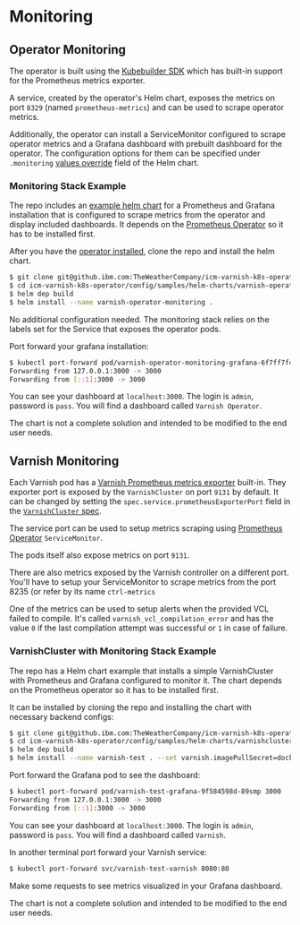 # Monitoring

## Operator Monitoring

The operator is built using the [Kubebuilder SDK](https://github.com/kubernetes-sigs/kubebuilder) which has built-in support for the Prometheus metrics exporter.

A service, created by the operator's Helm chart, exposes the metrics on port `8329` (named `prometheus-metrics`) and can be used to scrape operator metrics.

Additionally, the operator can install a ServiceMonitor configured to scrape operator metrics and a Grafana dashboard with prebuilt dashboard for the operator. The configuration options for them can be specified under `.monitoring` [values override](operator-configuration.md) field of the Helm chart.

### Monitoring Stack Example

The repo includes an [example helm chart](https://github.ibm.com/TheWeatherCompany/icm-varnish-k8s-operator/tree/master/config/samples/helm-charts/varnish-operator-monitoring) for a Prometheus and Grafana installation that is configured to scrape metrics from the operator and display included dashboards. It depends on the [Prometheus Operator](https://github.com/coreos/prometheus-operator) so it has to be installed first.

After you have the [operator installed](installation.md), clone the repo and install the helm chart.

```bash
$ git clone git@github.ibm.com:TheWeatherCompany/icm-varnish-k8s-operator.git
$ cd icm-varnish-k8s-operator/config/samples/helm-charts/varnish-operator-monitoring
$ helm dep build
$ helm install --name varnish-operator-monitoring .
```

No additional configuration needed. The monitoring stack relies on the labels set for the Service that exposes the operator pods.

Port forward your grafana installation:

```bash
$ kubectl port-forward pod/varnish-operator-monitoring-grafana-6f7ff7f4f9-2pjpj 3000
Forwarding from 127.0.0.1:3000 -> 3000
Forwarding from [::1]:3000 -> 3000
```

You can see your dashboard at `localhost:3000`. The login is `admin`, password is `pass`. You will find a dashboard called `Varnish Operator`.

The chart is not a complete solution and intended to be modified to the end user needs.

## Varnish Monitoring

Each Varnish pod has a [Varnish Prometheus metrics exporter](https://github.com/jonnenauha/prometheus_varnish_exporter) built-in. They exporter port is exposed by the `VarnishCluster` on port `9131` by default. It can be changed by setting the `spec.service.prometheusExporterPort` field in the [`VarnishCluster` spec](varnish-cluster-configuration.md).

The service port can be used to setup metrics scraping using [Prometheus Operator](https://github.com/coreos/prometheus-operator) `ServiceMonitor`.  

The pods itself also expose metrics on port `9131`.

There are also metrics exposed by the Varnish controller on a different port. You'll have to setup your ServiceMonitor to scrape metrics from the port 8235 (or refer by its name `ctrl-metrics` 

One of the metrics can be used to setup alerts when the provided VCL failed to compile. It's called `varnish_vcl_compilation_error` and has the value `0` if the last compilation attempt was successful or `1` in case of failure.

### VarnishCluster with Monitoring Stack Example

The repo has a Helm chart example that installs a simple VarnishCluster with Prometheus and Grafana configured to monitor it. The chart depends on the Prometheus operator so it has to be installed first. 

It can be installed by cloning the repo and installing the chart with necessary backend configs:

```bash
$ git clone git@github.ibm.com:TheWeatherCompany/icm-varnish-k8s-operator.git
$ cd icm-varnish-k8s-operator/config/samples/helm-charts/varnishcluster-with-monitoring
$ helm dep build
$ helm install --name varnish-test . --set varnish.imagePullSecret=docker-reg-secret --set varnish.backendsSelector.app=nginx --set varnish.backendsPort=80
```

Port forward the Grafana pod to see the dashboard:

```bash
$ kubectl port-forward pod/varnish-test-grafana-9f584598d-89smp 3000
Forwarding from 127.0.0.1:3000 -> 3000
Forwarding from [::1]:3000 -> 3000
```

You can see your dashboard at `localhost:3000`. The login is `admin`, password is `pass`. You will find a dashboard called `Varnish`.

In another terminal port forward your Varnish service:

```bash
$ kubectl port-forward svc/varnish-test-varnish 8080:80
```

Make some requests to see metrics visualized in your Grafana dashboard.

The chart is not a complete solution and intended to be modified to the end user needs.